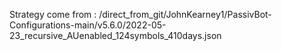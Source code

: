 Strategy come from : /direct_from_git/JohnKearney1/PassivBot-Configurations-main/v5.6.0/2022-05-23_recursive_AUenabled_124symbols_410days.json